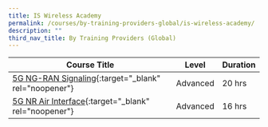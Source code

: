 ```yaml
---
title: IS Wireless Academy
permalink: /courses/by-training-providers-global/is-wireless-academy/
description: ""
third_nav_title: By Training Providers (Global)
---
```

|Course Title  | Level | Duration |
| - | - | - | 
|[5G NG-RAN Signaling](https://courses.is-wireless.com/course/5g-ng-ran-signalling){:target="_blank" rel="noopener"} |Advanced|20 hrs |
|[5G NR Air Interface](https://courses.is-wireless.com/course/5g-nr-air-interface){:target="_blank" rel="noopener"} |Advanced|16 hrs |